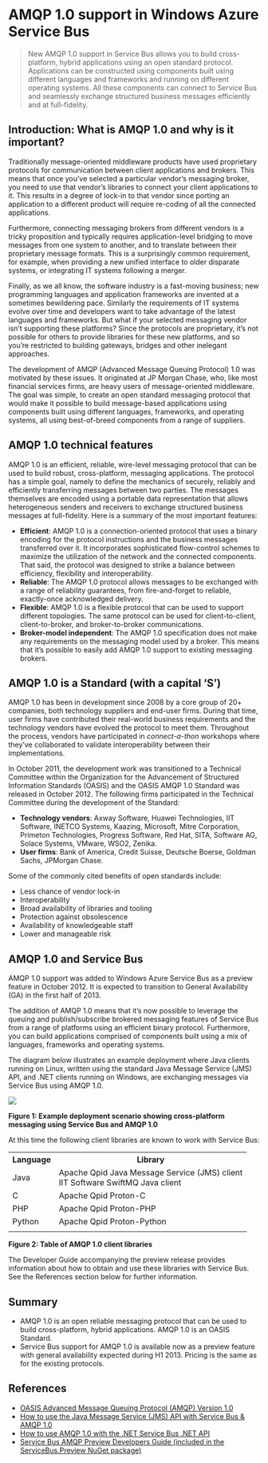 # AMQP 1.0 support in Windows Azure Service Bus


>New AMQP 1.0 support in Service Bus allows you to build cross-platform, hybrid applications using an open standard protocol. Applications can be constructed using components built using different languages and frameworks and running on different operating systems. All these components can connect to Service Bus and seamlessly exchange structured business messages efficiently and at full-fidelity.

## Introduction: What is AMQP 1.0 and why is it important?

Traditionally message-oriented middleware products have used proprietary protocols for communication between client applications and brokers. This means that once you’ve selected a particular vendor’s messaging broker, you need to use that vendor’s libraries to connect your client applications to it. This results in a degree of lock-in to that vendor since porting an application to a different product will require re-coding of all the connected applications. 

Furthermore, connecting messaging brokers from different vendors is a tricky proposition and typically requires application-level bridging to move messages from one system to another, and to translate between their proprietary message formats. This is a surprisingly common requirement, for example, when providing a new unified interface to older disparate systems, or integrating IT systems following a merger.

Finally, as we all know, the software industry is a fast-moving business; new programming languages and application frameworks are invented at a sometimes bewildering pace. Similarly the requirements of IT systems evolve over time and developers want to take advantage of the latest languages and frameworks. But what if your selected messaging vendor isn’t supporting these platforms? Since the protocols are proprietary, it’s not possible for others to provide libraries for these new platforms, and so you’re restricted to building gateways, bridges and other inelegant approaches.

The development of AMQP (Advanced Message Queuing Protocol) 1.0 was motivated by these issues. It originated at JP Morgan Chase, who, like most financial services firms, are heavy users of message-oriented middleware. The goal was simple, to create an open standard messaging protocol that would make it possible to build message-based applications using components built using different languages, frameworks,  and operating systems, all using best-of-breed components from a range of suppliers.

## AMQP 1.0 technical features

AMQP 1.0 is an efficient, reliable, wire-level messaging protocol that can be used to build robust, cross-platform, messaging applications. The protocol has a simple goal, namely to define the mechanics of securely, reliably and efficiently transferring messages between two parties. The messages themselves are encoded using a portable data representation that allows heterogeneous senders and receivers to exchange structured business messages at full-fidelity. Here is a summary of the most important features:

*    **Efficient**: AMQP 1.0 is a connection-oriented protocol that uses a binary encoding for the protocol instructions and the business messages transferred over it. It incorporates sophisticated flow-control schemes to maximize the utilization of the network and the connected components. That said, the protocol was designed to strike a balance between efficiency, flexibility and interoperability.
*    **Reliable**: The AMQP 1.0 protocol allows messages to be exchanged with a range of reliability guarantees, from fire-and-forget to reliable, exactly-once acknowledged delivery.
*    **Flexible**: AMQP 1.0 is a flexible protocol that can be used to support different topologies. The same protocol can be used for client-to-client, client-to-broker, and broker-to-broker communications.
*    **Broker-model independent**: The AMQP 1.0 specification does not make any requirements on the messaging model used by a broker. This means that it’s possible to easily add AMQP 1.0 support to existing messaging brokers.

## AMQP 1.0 is a Standard (with a capital ‘S’)

AMQP 1.0 has been in development since 2008 by a core group of 20+ companies, both technology suppliers and end-user firms. During that time, user firms have contributed their real-world business requirements and the technology vendors have evolved the protocol to meet them. Throughout the process, vendors have participated in _connect-a-thon_ workshops where they’ve collaborated to validate interoperability between their implementations.

In October 2011, the development work was transitioned to a Technical Committee within the Organization for the Advancement of Structured Information Standards (OASIS) and the OASIS AMQP 1.0 Standard was released in October 2012. The following firms participated in the Technical Committee during the development of the Standard:

*    **Technology vendors**: Axway Software, Huawei Technologies, IIT Software, INETCO Systems, Kaazing, Microsoft, Mitre Corporation, Primeton Technologies, Progress Software, Red Hat, SITA, Software AG, Solace Systems, VMware, WSO2, Zenika.
*    **User firms**: Bank of America, Credit Suisse, Deutsche Boerse, Goldman Sachs, JPMorgan Chase.

Some of the commonly cited benefits of open standards include:

*    Less chance of vendor lock-in
*    Interoperability
*    Broad availability of libraries and tooling
*    Protection against obsolescence
*    Availability of knowledgeable staff
*    Lower and manageable risk

## AMQP 1.0 and Service Bus

AMQP 1.0 support was added to Windows Azure Service Bus as a preview feature in October 2012. It is expected to transition to General Availability (GA) in the first half of 2013.

The addition of AMQP 1.0 means that it’s now possible to leverage the queuing and publish/subscribe brokered messaging features of Service Bus from a range of platforms using an efficient binary protocol. Furthermore, you can build applications comprised of components built using a mix of languages, frameworks and operating systems.

The diagram below illustrates an example deployment where Java clients running on Linux, written using the standard Java Message Service (JMS) API, and .NET clients running on Windows, are exchanging messages via Service Bus using AMQP 1.0.

![][0]

**Figure 1: Example deployment scenario showing cross-platform messaging using Service Bus and AMQP 1.0**

At this time the following client libraries are known to work with Service Bus:

<table>
  <tr>
    <th>Language</th>
    <th>Library</th>
  </tr>
  <tr>
    <td>Java</td>
    <td>Apache Qpid Java Message Service (JMS) client<br/>
        IIT Software SwiftMQ Java client</td>
  </tr>
  <tr>
    <td>C</td>
    <td>Apache Qpid Proton-C</td>
  </tr>
  <tr>
    <td>PHP</td>
    <td>Apache Qpid Proton-PHP</td>
  </tr>
  <tr>
    <td>Python</td>
    <td>Apache Qpid Proton-Python</td>
  </tr>
  <tr>
    <td></td>
    <td></td>
  </tr>
</table>


**Figure 2: Table of AMQP 1.0 client libraries**

The Developer Guide accompanying the preview release provides information about how to obtain and use these libraries with Service Bus. See the References section below for further information.

## Summary

*    AMQP 1.0 is an open reliable messaging protocol that can be used to build cross-platform, hybrid applications. AMQP 1.0 is an OASIS Standard.
*    Service Bus support for AMQP 1.0 is available now as a preview feature with general availability expected during H1 2013. Pricing is the same as for the existing protocols.

## References

*    [OASIS Advanced Message Queuing Protocol (AMQP) Version 1.0](http://docs.oasis-open.org/amqp/core/v1.0/os/amqp-core-complete-v1.0-os.pdf)
*    [How to use the Java Message Service (JMS) API with Service Bus & AMQP 1.0](http://aka.ms/ll1fm3)
*    [How to use AMQP 1.0 with the .NET Service Bus .NET API](http://aka.ms/lym3vk)
*    [Service Bus AMQP Preview Developers Guide (included in the ServiceBus.Preview NuGet package)](http://aka.ms/tnwtu4)

[0]: ../Media/Example1.png

